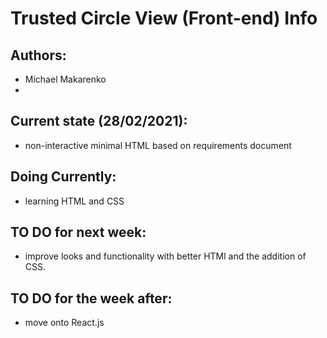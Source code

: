 # Trusted Circle View (Front-end) Info

## Authors:
- Michael Makarenko
- 

## Current state (28/02/2021):
- non-interactive minimal HTML based on requirements document

## Doing Currently:
- learning HTML and CSS

## TO DO for next week:
- improve looks and functionality with better HTMl and the addition of CSS.

## TO DO for the week after:
- move onto React.js